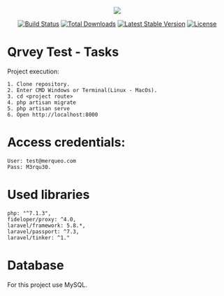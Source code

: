 <p align="center"><img src="https://laravel.com/assets/img/components/logo-laravel.svg"></p>

<p align="center">
<a href="https://travis-ci.org/laravel/framework"><img src="https://travis-ci.org/laravel/framework.svg" alt="Build Status"></a>
<a href="https://packagist.org/packages/laravel/framework"><img src="https://poser.pugx.org/laravel/framework/d/total.svg" alt="Total Downloads"></a>
<a href="https://packagist.org/packages/laravel/framework"><img src="https://poser.pugx.org/laravel/framework/v/stable.svg" alt="Latest Stable Version"></a>
<a href="https://packagist.org/packages/laravel/framework"><img src="https://poser.pugx.org/laravel/framework/license.svg" alt="License"></a>
</p>

# Qrvey Test - Tasks

Project execution:

	1. Clone repository.
	2. Enter CMD Windows or Terminal(Linux - MacOs).
	3. cd <project route>
	4. php artisan migrate
	5. php artisan serve
	6. Open http://localhost:8000
	
# Access credentials:

```
User: test@merqueo.com
Pass: M3rqu30.

```

# Used libraries

```
php: "^7.1.3",
fideloper/proxy: ^4.0,
laravel/framework: 5.8.*,
laravel/passport: ^7.3,
laravel/tinker: ^1."
```

# Database

For this project use MySQL.
